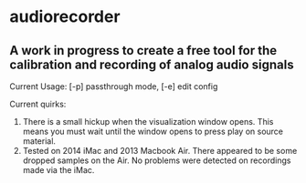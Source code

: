 # audiorecorder

## A work in progress to create a free tool for the calibration and recording of analog audio signals

Current Usage: [-p] passthrough mode, [-e] edit config

Current quirks:

1. There is a small hickup when the visualization window opens. This means you must wait until the window opens to press play on source material.
2. Tested on 2014 iMac and 2013 Macbook Air.  There appeared to be some dropped samples on the Air.  No problems were detected on recordings made via the iMac.

